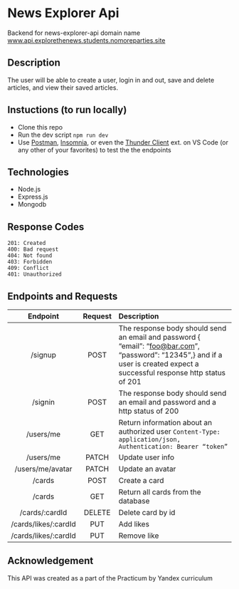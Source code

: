 # News Explorer Api
Backend for news-explorer-api
domain name www.api.explorethenews.students.nomoreparties.site

## Description

The user will be able to create a user, login in and out, save and delete articles, and view their saved articles.

## Instuctions (to run locally) 

- Clone this repo
- Run the dev script `npm run dev`
- Use [Postman](https://www.postman.com/downloads/), [Insomnia](https://insomnia.rest/), or even the [Thunder Client](https://www.thunderclient.io/) ext. on VS Code (or any other of your favorites) to test the the endpoints 

## Technologies 
- Node.js
- Express.js
- Mongodb

## Response Codes
```200: Success
201: Created
400: Bad request
404: Not found
403: Forbidden
409: Conflict
401: Unauthorized
```

## Endpoints and Requests

|Endpoint | Request | Description|
|:-------:| :------: | :---- |
| /signup | POST | The response body should send an email and password { “email”: “foo@bar.com”, “password”: “12345”,} and if a user is created expect a successful response http status of 201   |
| /signin | POST | The response body should send an email and password and a http status of 200 |
| /users/me | GET | Return information about an authorized user ```Content-Type: application/json, Authentication: Bearer “token” ```|
| /users/me | PATCH| Update user info |
| /users/me/avatar | PATCH | Update an avatar |
| /cards | POST  | Create a card |
| /cards | GET | Return all cards from the database|
| /cards/:cardId | DELETE | Delete card by id |
| /cards/likes/:cardId | PUT | Add likes |
| /cards/likes/:cardId | PUT | Remove like |


## Acknowledgement
This API was created as a part of the Practicum by Yandex curriculum
